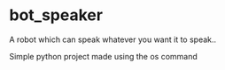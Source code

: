 # bot_speaker
A robot which can speak whatever you want it to speak..

Simple python project made using the os command
